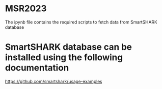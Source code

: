 # MSR2023
The ipynb file contains the required scripts to fetch data from SmartSHARK database

# SmartSHARK database can be installed using the following documentation
https://github.com/smartshark/usage-examples
